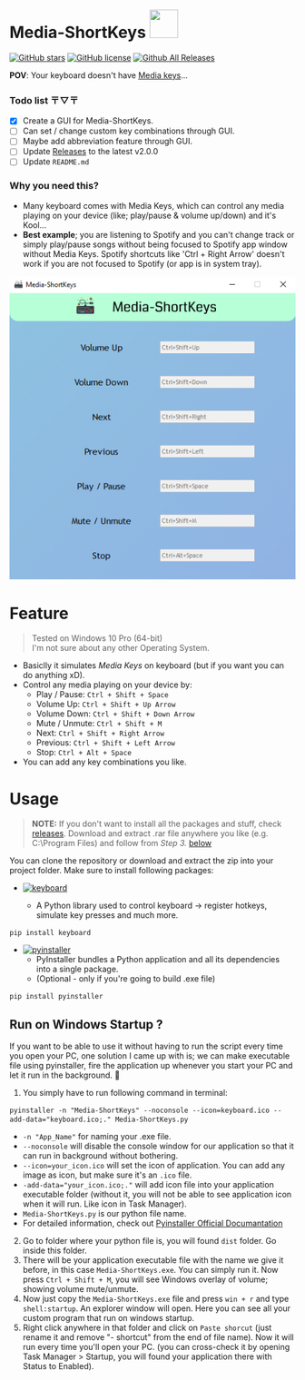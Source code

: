 # Media-ShortKeys <img src="https://cdn-icons-png.flaticon.com/512/4154/4154727.png"  width="50" height="50">

[![GitHub stars](https://img.shields.io/github/stars/CheapNightbot/Media-ShortKeys?style=social)](https://github.com/CheapNightbot/Media-ShortKeys/stargazers)
[![GitHub license](https://img.shields.io/github/license/CheapNightbot/Media-ShortKeys)](https://github.com/CheapNightbot/Media-ShortKeys/blob/main/LICENSE)
[![Github All Releases](https://img.shields.io/github/downloads/CheapNightbot/Media-ShortKeys/total.svg)]()

<B>POV</B>: Your keyboard doesn't have [Media keys](https://wiki.jriver.com/index.php/Keyboard_Media_Keys)...

### Todo list 〒▽〒
- [x] Create a GUI for Media-ShortKeys.
- [ ] Can set / change custom key combinations through GUI.
- [ ] Maybe add abbreviation feature through GUI.
- [ ] Update [Releases](https://github.com/CheapNightbot/Media-ShortKeys/releases) to the latest v2.0.0
- [ ] Update `README.md`

### Why you need this?
- Many keyboard comes with Media Keys, which can control any media playing on your device (like; play/pause & volume up/down) and it's Kool...
- <B>Best example</B>; you are listening to Spotify and you can't change track or simply play/pause songs without being focused to Spotify app window without Media Keys. Spotify shortcuts like 'Ctrl + Right Arrow' doesn't work if you are not focused to Spotify (or app is in system tray).

<p align="center"> <img src="assets/MediaShortKeys_GUI_Screenshot.png"> </p>

# Feature
> Tested on Windows 10 Pro (64-bit)<br>I'm not sure about any other Operating System.
- Basiclly it simulates *Media Keys* on keyboard (but if you want you can do anything xD).
- Control any media playing on your device by:
    - Play / Pause: ``Ctrl + Shift + Space``
    - Volume Up: ``Ctrl + Shift + Up Arrow``
    - Volume Down: ``Ctrl + Shift + Down Arrow``
    - Mute / Unmute: ``Ctrl + Shift + M``
    - Next: ``Ctrl + Shift + Right Arrow``
    - Previous: ``Ctrl + Shift + Left Arrow``
    - Stop: ``Ctrl + Alt + Space``
- You can add any key combinations you like.

# Usage
> <B>NOTE:</B> If you don't want to install all the packages and stuff, check [releases](https://github.com/CheapNightbot/Media-ShortKeys/releases/tag/v1.0.0). Download and extract .rar file anywhere you like (e.g. C:\Program Files) and follow from *Step 3.* [below](https://github.com/CheapNightbot/Media-ShortKeys#run-on-windows-startup-)

You can clone the repository or download and extract the zip into your project folder.
Make sure to install following packages:
- [![keyboard](https://img.shields.io/badge/keyboard-v0.13.5-blue)](https://pypi.org/project/keyboard/)

    - A Python library used to control keyboard -> register hotkeys, simulate key presses and much more.
```
pip install keyboard
```
- [![pyinstaller](https://img.shields.io/badge/pyinstaller-v5.5-blue)](https://pypi.org/project/pyinstaller/)
    - PyInstaller bundles a Python application and all its dependencies into a single package.
    - (Optional - only if you're going to build .exe file)
```
pip install pyinstaller
```

## Run on Windows Startup ?
If you want to be able to use it without having to run the script every time you open your PC, one solution I came up with is; we can make executable file using pyinstaller, fire the application up whenever you start your PC and let it run in the background. 🤌

1. You simply have to run following command in terminal:
```
pyinstaller -n "Media-ShortKeys" --noconsole --icon=keyboard.ico --add-data="keyboard.ico;." Media-ShortKeys.py
```
- ``-n "App_Name"`` for naming your .exe file.
- ``--noconsole`` will disable the console window for our application so that it can run in background without bothering.
- ``--icon=your_icon.ico`` will set the icon of application. You can add any image as icon, but make sure it's an `.ico` file.
- ``-add-data="your_icon.ico;."`` will add icon file into your application executable folder (without it, you will not be able to see application icon when it will run. Like icon in Task Manager).
- ``Media-ShortKeys.py`` is our python file name.
- For detailed information, check out [Pyinstaller Official Documantation](https://pyinstaller.org/en/stable/) 

2. Go to folder where your python file is, you will found ``dist`` folder. Go inside this folder.
3. There will be your application executable file with the name we give it before, in this case ``Media-ShortKeys.exe``. You can simply run it. Now press ``Ctrl + Shift + M``, you will see Windows overlay of volume; showing volume mute/unmute.
4. Now just copy the ``Media-ShortKeys.exe`` file and press ``win + r`` and type ``shell:startup``. An explorer window will open. Here you can see all your custom program that run on windows startup.
5. Right click anywhere in that folder and click on ``Paste shorcut`` (just rename it and remove "- shortcut" from the end of file name). Now it will run every time you'll open your PC. (you can cross-check it by opening Task Manager > Startup, you will found your application there with Status to Enabled).
